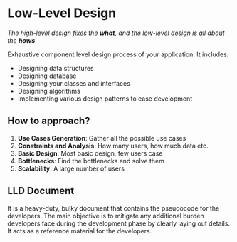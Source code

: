 # Low-Level Design

*The high-level design fixes the **what**, and the low-level design is all about the **hows***

Exhaustive component level design process of your application. It includes:

- Designing data structures
- Designing database
- Designing your classes and interfaces
- Designing algorithms
- Implementing various design patterns to ease development

## How to approach?

1. **Use Cases Generation**: Gather all the possible use cases
2. **Constraints and Analysis**: How many users, how much data etc.
3. **Basic Design**: Most basic design, few users case
4. **Bottlenecks**: Find the bottlenecks and solve them
5. **Scalability**: A large number of users

## LLD Document

It is a heavy-duty, bulky document that contains the pseudocode for the developers. The main objective is to mitigate any additional burden developers face during the development phase by clearly laying out details. It acts as a reference material for the developers.